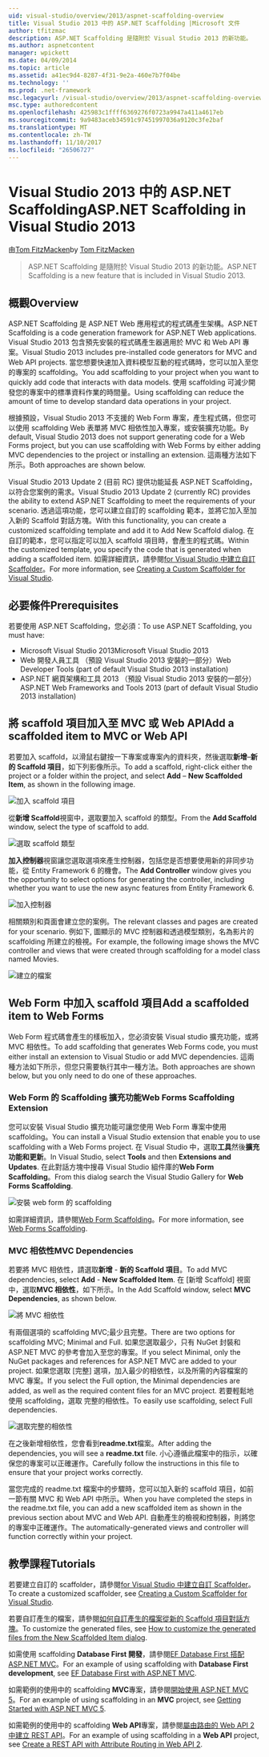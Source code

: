 ```yaml
---
uid: visual-studio/overview/2013/aspnet-scaffolding-overview
title: Visual Studio 2013 中的 ASP.NET Scaffolding |Microsoft 文件
author: tfitzmac
description: ASP.NET Scaffolding 是隨附於 Visual Studio 2013 的新功能。
ms.author: aspnetcontent
manager: wpickett
ms.date: 04/09/2014
ms.topic: article
ms.assetid: a41ec9d4-8287-4f31-9e2a-460e7b7f04be
ms.technology: ''
ms.prod: .net-framework
msc.legacyurl: /visual-studio/overview/2013/aspnet-scaffolding-overview
msc.type: authoredcontent
ms.openlocfilehash: 425983c1ffff6369276f0723a9947a411a4617eb
ms.sourcegitcommit: 9a9483aceb34591c97451997036a9120c3fe2baf
ms.translationtype: MT
ms.contentlocale: zh-TW
ms.lasthandoff: 11/10/2017
ms.locfileid: "26506727"
---
```

<a name="aspnet-scaffolding-in-visual-studio-2013"></a><span data-ttu-id="1dd7f-103">Visual Studio 2013 中的 ASP.NET Scaffolding</span><span class="sxs-lookup"><span data-stu-id="1dd7f-103">ASP.NET Scaffolding in Visual Studio 2013</span></span>
====================
<span data-ttu-id="1dd7f-104">由[Tom FitzMacken](https://github.com/tfitzmac)</span><span class="sxs-lookup"><span data-stu-id="1dd7f-104">by [Tom FitzMacken](https://github.com/tfitzmac)</span></span>

> <span data-ttu-id="1dd7f-105">ASP.NET Scaffolding 是隨附於 Visual Studio 2013 的新功能。</span><span class="sxs-lookup"><span data-stu-id="1dd7f-105">ASP.NET Scaffolding is a new feature that is included in Visual Studio 2013.</span></span>


## <a name="overview"></a><span data-ttu-id="1dd7f-106">概觀</span><span class="sxs-lookup"><span data-stu-id="1dd7f-106">Overview</span></span>

<span data-ttu-id="1dd7f-107">ASP.NET Scaffolding 是 ASP.NET Web 應用程式的程式碼產生架構。</span><span class="sxs-lookup"><span data-stu-id="1dd7f-107">ASP.NET Scaffolding is a code generation framework for ASP.NET Web applications.</span></span> <span data-ttu-id="1dd7f-108">Visual Studio 2013 包含預先安裝的程式碼產生器適用於 MVC 和 Web API 專案。</span><span class="sxs-lookup"><span data-stu-id="1dd7f-108">Visual Studio 2013 includes pre-installed code generators for MVC and Web API projects.</span></span> <span data-ttu-id="1dd7f-109">當您想要快速加入資料模型互動的程式碼時，您可以加入至您的專案的 scaffolding。</span><span class="sxs-lookup"><span data-stu-id="1dd7f-109">You add scaffolding to your project when you want to quickly add code that interacts with data models.</span></span> <span data-ttu-id="1dd7f-110">使用 scaffolding 可減少開發您的專案中的標準資料作業的時間量。</span><span class="sxs-lookup"><span data-stu-id="1dd7f-110">Using scaffolding can reduce the amount of time to develop standard data operations in your project.</span></span>

<span data-ttu-id="1dd7f-111">根據預設，Visual Studio 2013 不支援的 Web Form 專案，產生程式碼，但您可以使用 scaffolding Web 表單將 MVC 相依性加入專案，或安裝擴充功能。</span><span class="sxs-lookup"><span data-stu-id="1dd7f-111">By default, Visual Studio 2013 does not support generating code for a Web Forms project, but you can use scaffolding with Web Forms by either adding MVC dependencies to the project or installing an extension.</span></span> <span data-ttu-id="1dd7f-112">這兩種方法如下所示。</span><span class="sxs-lookup"><span data-stu-id="1dd7f-112">Both approaches are shown below.</span></span>

<span data-ttu-id="1dd7f-113">Visual Studio 2013 Update 2 (目前 RC) 提供功能延長 ASP.NET Scaffolding，以符合您案例的需求。</span><span class="sxs-lookup"><span data-stu-id="1dd7f-113">Visual Studio 2013 Update 2 (currently RC) provides the ability to extend ASP.NET Scaffolding to meet the requirements of your scenario.</span></span> <span data-ttu-id="1dd7f-114">透過這項功能，您可以建立自訂的 scaffolding 範本，並將它加入至加入新的 Scaffold 對話方塊。</span><span class="sxs-lookup"><span data-stu-id="1dd7f-114">With this functionality, you can create a customized scaffolding template and add it to Add New Scaffold dialog.</span></span> <span data-ttu-id="1dd7f-115">在自訂的範本，您可以指定可以加入 scaffold 項目時，會產生的程式碼。</span><span class="sxs-lookup"><span data-stu-id="1dd7f-115">Within the customized template, you specify the code that is generated when adding a scaffolded item.</span></span> <span data-ttu-id="1dd7f-116">如需詳細資訊，請參閱[for Visual Studio 中建立自訂 Scaffolder](https://go.microsoft.com/fwlink/p/?LinkId=395029)。</span><span class="sxs-lookup"><span data-stu-id="1dd7f-116">For more information, see [Creating a Custom Scaffolder for Visual Studio](https://go.microsoft.com/fwlink/p/?LinkId=395029).</span></span>

## <a name="prerequisites"></a><span data-ttu-id="1dd7f-117">必要條件</span><span class="sxs-lookup"><span data-stu-id="1dd7f-117">Prerequisites</span></span>

<span data-ttu-id="1dd7f-118">若要使用 ASP.NET Scaffolding，您必須：</span><span class="sxs-lookup"><span data-stu-id="1dd7f-118">To use ASP.NET Scaffolding, you must have:</span></span>

- <span data-ttu-id="1dd7f-119">Microsoft Visual Studio 2013</span><span class="sxs-lookup"><span data-stu-id="1dd7f-119">Microsoft Visual Studio 2013</span></span>
- <span data-ttu-id="1dd7f-120">Web 開發人員工具 （預設 Visual Studio 2013 安裝的一部分）</span><span class="sxs-lookup"><span data-stu-id="1dd7f-120">Web Developer Tools (part of default Visual Studio 2013 installation)</span></span>
- <span data-ttu-id="1dd7f-121">ASP.NET 網頁架構和工具 2013 （預設 Visual Studio 2013 安裝的一部分）</span><span class="sxs-lookup"><span data-stu-id="1dd7f-121">ASP.NET Web Frameworks and Tools 2013 (part of default Visual Studio 2013 installation)</span></span>

## <a name="add-a-scaffolded-item-to-mvc-or-web-api"></a><span data-ttu-id="1dd7f-122">將 scaffold 項目加入至 MVC 或 Web API</span><span class="sxs-lookup"><span data-stu-id="1dd7f-122">Add a scaffolded item to MVC or Web API</span></span>

<span data-ttu-id="1dd7f-123">若要加入 scaffold，以滑鼠右鍵按一下專案或專案內的資料夾，然後選取**新增**–**新的 Scaffold 項目**，如下列影像所示。</span><span class="sxs-lookup"><span data-stu-id="1dd7f-123">To add a scaffold, right-click either the project or a folder within the project, and select **Add** – **New Scaffolded Item**, as shown in the following image.</span></span>

![加入 scaffold 項目](aspnet-scaffolding-overview/_static/image1.png)

<span data-ttu-id="1dd7f-125">從**新增 Scaffold**視窗中，選取要加入 scaffold 的類型。</span><span class="sxs-lookup"><span data-stu-id="1dd7f-125">From the **Add Scaffold** window, select the type of scaffold to add.</span></span>

![選取 scaffold 類型](aspnet-scaffolding-overview/_static/image2.png)

<span data-ttu-id="1dd7f-127">**加入控制器**視窗讓您選取選項來產生控制器，包括您是否想要使用新的非同步功能，從 Entity Framework 6 的機會。</span><span class="sxs-lookup"><span data-stu-id="1dd7f-127">The **Add Controller** window gives you the opportunity to select options for generating the controller, including whether you want to use the new async features from Entity Framework 6.</span></span>

![加入控制器](aspnet-scaffolding-overview/_static/image3.png)

<span data-ttu-id="1dd7f-129">相關類別和頁面會建立您的案例。</span><span class="sxs-lookup"><span data-stu-id="1dd7f-129">The relevant classes and pages are created for your scenario.</span></span> <span data-ttu-id="1dd7f-130">例如下, 圖顯示的 MVC 控制器和透過模型類別，名為影片的 scaffolding 所建立的檢視。</span><span class="sxs-lookup"><span data-stu-id="1dd7f-130">For example, the following image shows the MVC controller and views that were created through scaffolding for a model class named Movies.</span></span>

![建立的檔案](aspnet-scaffolding-overview/_static/image4.png)

## <a name="add-a-scaffolded-item-to-web-forms"></a><span data-ttu-id="1dd7f-132">Web Form 中加入 scaffold 項目</span><span class="sxs-lookup"><span data-stu-id="1dd7f-132">Add a scaffolded item to Web Forms</span></span>

<span data-ttu-id="1dd7f-133">Web Form 程式碼會產生的樣板加入，您必須安裝 Visual studio 擴充功能，或將 MVC 相依性。</span><span class="sxs-lookup"><span data-stu-id="1dd7f-133">To add scaffolding that generates Web Forms code, you must either install an extension to Visual Studio or add MVC dependencies.</span></span> <span data-ttu-id="1dd7f-134">這兩種方法如下所示，但您只需要執行其中一種方法。</span><span class="sxs-lookup"><span data-stu-id="1dd7f-134">Both approaches are shown below, but you only need to do one of these approaches.</span></span>

### <a name="web-forms-scaffolding-extension"></a><span data-ttu-id="1dd7f-135">Web Form 的 Scaffolding 擴充功能</span><span class="sxs-lookup"><span data-stu-id="1dd7f-135">Web Forms Scaffolding Extension</span></span>

<span data-ttu-id="1dd7f-136">您可以安裝 Visual Studio 擴充功能可讓您使用 Web Form 專案中使用 scaffolding。</span><span class="sxs-lookup"><span data-stu-id="1dd7f-136">You can install a Visual Studio extension that enable you to use scaffolding with a Web Forms project.</span></span> <span data-ttu-id="1dd7f-137">在 Visual Studio 中，選取**工具**然後**擴充功能和更新**。</span><span class="sxs-lookup"><span data-stu-id="1dd7f-137">In Visual Studio, select **Tools** and then **Extensions and Updates**.</span></span> <span data-ttu-id="1dd7f-138">在此對話方塊中搜尋 Visual Studio 組件庫的**Web Form Scaffolding**。</span><span class="sxs-lookup"><span data-stu-id="1dd7f-138">From this dialog search the Visual Studio Gallery for **Web Forms Scaffolding**.</span></span>

![安裝 web form 的 scaffolding](aspnet-scaffolding-overview/_static/image5.png)

<span data-ttu-id="1dd7f-140">如需詳細資訊，請參閱[Web Form Scaffolding](https://go.microsoft.com/fwlink/p/?LinkId=396478)。</span><span class="sxs-lookup"><span data-stu-id="1dd7f-140">For more information, see [Web Forms Scaffolding](https://go.microsoft.com/fwlink/p/?LinkId=396478).</span></span>

### <a name="mvc-dependencies"></a><span data-ttu-id="1dd7f-141">MVC 相依性</span><span class="sxs-lookup"><span data-stu-id="1dd7f-141">MVC Dependencies</span></span>

<span data-ttu-id="1dd7f-142">若要將 MVC 相依性，請選取**新增** - **新的 Scaffold 項目**。</span><span class="sxs-lookup"><span data-stu-id="1dd7f-142">To add MVC dependencies, select **Add** - **New Scaffolded Item**.</span></span> <span data-ttu-id="1dd7f-143">在 [新增 Scaffold] 視窗中，選取**MVC 相依性**，如下所示。</span><span class="sxs-lookup"><span data-stu-id="1dd7f-143">In the Add Scaffold window, select **MVC Dependencies**, as shown below.</span></span>

![將 MVC 相依性](aspnet-scaffolding-overview/_static/image6.png)

<span data-ttu-id="1dd7f-145">有兩個選項的 scaffolding MVC;最少且完整。</span><span class="sxs-lookup"><span data-stu-id="1dd7f-145">There are two options for scaffolding MVC; Minimal and Full.</span></span> <span data-ttu-id="1dd7f-146">如果您選取最少，只有 NuGet 封裝和 ASP.NET MVC 的參考會加入至您的專案。</span><span class="sxs-lookup"><span data-stu-id="1dd7f-146">If you select Minimal, only the NuGet packages and references for ASP.NET MVC are added to your project.</span></span> <span data-ttu-id="1dd7f-147">如果您選取 [完整] 選項，加入最少的相依性，以及所需的內容檔案的 MVC 專案。</span><span class="sxs-lookup"><span data-stu-id="1dd7f-147">If you select the Full option, the Minimal dependencies are added, as well as the required content files for an MVC project.</span></span> <span data-ttu-id="1dd7f-148">若要輕鬆地使用 scaffolding，選取 完整的相依性。</span><span class="sxs-lookup"><span data-stu-id="1dd7f-148">To easily use scaffolding, select Full dependencies.</span></span>

![選取完整的相依性](aspnet-scaffolding-overview/_static/image7.png)

<span data-ttu-id="1dd7f-150">在之後新增相依性，您會看到**readme.txt**檔案。</span><span class="sxs-lookup"><span data-stu-id="1dd7f-150">After adding the dependencies, you will see a **readme.txt** file.</span></span> <span data-ttu-id="1dd7f-151">小心遵循此檔案中的指示，以確保您的專案可以正確運作。</span><span class="sxs-lookup"><span data-stu-id="1dd7f-151">Carefully follow the instructions in this file to ensure that your project works correctly.</span></span>

<span data-ttu-id="1dd7f-152">當您完成的 readme.txt 檔案中的步驟時，您可以加入新的 scaffold 項目，如前一節有關 MVC 和 Web API 中所示。</span><span class="sxs-lookup"><span data-stu-id="1dd7f-152">When you have completed the steps in the readme.txt file, you can add a new scaffolded item as shown in the previous section about MVC and Web API.</span></span> <span data-ttu-id="1dd7f-153">自動產生的檢視和控制器，則將您的專案中正確運作。</span><span class="sxs-lookup"><span data-stu-id="1dd7f-153">The automatically-generated views and controller will function correctly within your project.</span></span>

## <a name="tutorials"></a><span data-ttu-id="1dd7f-154">教學課程</span><span class="sxs-lookup"><span data-stu-id="1dd7f-154">Tutorials</span></span>

<span data-ttu-id="1dd7f-155">若要建立自訂的 scaffolder，請參閱[for Visual Studio 中建立自訂 Scaffolder](https://go.microsoft.com/fwlink/p/?LinkId=395029)。</span><span class="sxs-lookup"><span data-stu-id="1dd7f-155">To create a customized scaffolder, see [Creating a Custom Scaffolder for Visual Studio](https://go.microsoft.com/fwlink/p/?LinkId=395029).</span></span>

<span data-ttu-id="1dd7f-156">若要自訂產生的檔案，請參閱[如何自訂產生的檔案從新的 Scaffold 項目對話方塊](https://blogs.msdn.com/b/webdev/archive/2013/12/26/how-to-customize-the-generated-files-from-the-new-scaffolded-item-dialog.aspx)。</span><span class="sxs-lookup"><span data-stu-id="1dd7f-156">To customize the generated files, see [How to customize the generated files from the New Scaffolded Item dialog](https://blogs.msdn.com/b/webdev/archive/2013/12/26/how-to-customize-the-generated-files-from-the-new-scaffolded-item-dialog.aspx).</span></span>

<span data-ttu-id="1dd7f-157">如需使用 scaffolding **Database First 開發**，請參閱[EF Database First 搭配 ASP.NET MVC](../../../mvc/overview/getting-started/database-first-development/setting-up-database.md)。</span><span class="sxs-lookup"><span data-stu-id="1dd7f-157">For an example of using scaffolding with **Database First development**, see [EF Database First with ASP.NET MVC](../../../mvc/overview/getting-started/database-first-development/setting-up-database.md).</span></span>

<span data-ttu-id="1dd7f-158">如需範例的使用中的 scaffolding **MVC**專案，請參閱[開始使用 ASP.NET MVC 5](../../../mvc/overview/getting-started/introduction/getting-started.md)。</span><span class="sxs-lookup"><span data-stu-id="1dd7f-158">For an example of using scaffolding in an **MVC** project, see [Getting Started with ASP.NET MVC 5](../../../mvc/overview/getting-started/introduction/getting-started.md).</span></span>

<span data-ttu-id="1dd7f-159">如需範例的使用中的 scaffolding **Web API**專案，請參閱[屬由路由的 Web API 2 中建立 REST API](../../../web-api/overview/web-api-routing-and-actions/create-a-rest-api-with-attribute-routing.md)。</span><span class="sxs-lookup"><span data-stu-id="1dd7f-159">For an example of using scaffolding in a **Web API** project, see [Create a REST API with Attribute Routing in Web API 2](../../../web-api/overview/web-api-routing-and-actions/create-a-rest-api-with-attribute-routing.md).</span></span>
